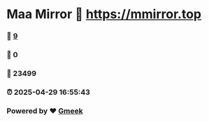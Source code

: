 # Maa Mirror :link: https://mmirror.top 
### :page_facing_up: [9](https://mmirror.top/tag.html) 
### :speech_balloon: 0 
### :hibiscus: 23499 
### :alarm_clock: 2025-04-29 16:55:43 
### Powered by :heart: [Gmeek](https://github.com/Meekdai/Gmeek)
